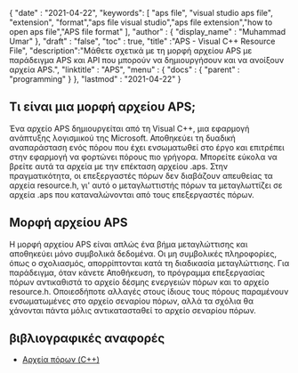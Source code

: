 {
  "date" : "2021-04-22",
  "keywords": [ "aps file", "visual studio aps file", "extension", "format","aps file visual studio","aps file extension","how to open aps file","APS file format" ],
  "author" : {
    "display_name" : "Muhammad Umar"
},
  "draft" : "false",
  "toc" : true,
  "title" :"APS - Visual C++ Resource File",
  "description":"Μάθετε σχετικά με τη μορφή αρχείου APS με παράδειγμα APS και API που μπορούν να δημιουργήσουν και να ανοίξουν αρχεία APS.",
  "linktitle" : "APS",
  "menu" : {
    "docs" : {
      "parent" : "programming"
}
},
  "lastmod" : "2021-04-22"
}

## Τι είναι μια μορφή αρχείου APS;
Ένα αρχείο APS δημιουργείται από τη Visual C++, μια εφαρμογή ανάπτυξης λογισμικού της Microsoft. Αποθηκεύει τη δυαδική αναπαράσταση ενός πόρου που έχει ενσωματωθεί στο έργο και επιτρέπει στην εφαρμογή να φορτώνει πόρους πιο γρήγορα. Μπορείτε εύκολα να βρείτε αυτά τα αρχεία με την επέκταση αρχείου .aps. Στην πραγματικότητα, οι επεξεργαστές πόρων δεν διαβάζουν απευθείας τα αρχεία resource.h, γι' αυτό ο μεταγλωττιστής πόρων τα μεταγλωττίζει σε αρχεία .aps που καταναλώνονται από τους επεξεργαστές πόρων.

## Μορφή αρχείου APS
Η μορφή αρχείου APS είναι απλώς ένα βήμα μεταγλώττισης και αποθηκεύει μόνο συμβολικά δεδομένα. Οι μη συμβολικές πληροφορίες, όπως ο σχολιασμός, απορρίπτονται κατά τη διαδικασία μεταγλώττισης. Για παράδειγμα, όταν κάνετε Αποθήκευση, το πρόγραμμα επεξεργασίας πόρων αντικαθιστά το αρχείο δέσμης ενεργειών πόρων και το αρχείο resource.h. Οποιεσδήποτε αλλαγές στους ίδιους τους πόρους παραμένουν ενσωματωμένες στο αρχείο σεναρίου πόρων, αλλά τα σχόλια θα χάνονται πάντα μόλις αντικατασταθεί το αρχείο σεναρίου πόρων.


## βιβλιογραφικές αναφορές

* [Αρχεία πόρων (C++)](https://learn.microsoft.com/en-us/cpp/windows/resource-files-visual-studio?view=msvc-160)
 


